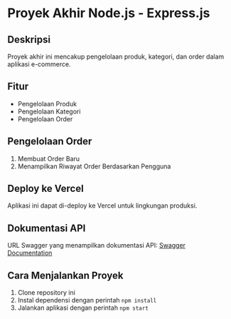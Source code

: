 # Proyek Akhir Node.js - Express.js

## Deskripsi
Proyek akhir ini mencakup pengelolaan produk, kategori, dan order dalam aplikasi e-commerce.

## Fitur
- Pengelolaan Produk
- Pengelolaan Kategori
- Pengelolaan Order

## Pengelolaan Order
1. Membuat Order Baru
2. Menampilkan Riwayat Order Berdasarkan Pengguna

## Deploy ke Vercel
Aplikasi ini dapat di-deploy ke Vercel untuk lingkungan produksi.

## Dokumentasi API
URL Swagger yang menampilkan dokumentasi API: [Swagger Documentation](URL_Anda)

## Cara Menjalankan Proyek
1. Clone repository ini
2. Instal dependensi dengan perintah `npm install`
3. Jalankan aplikasi dengan perintah `npm start`

